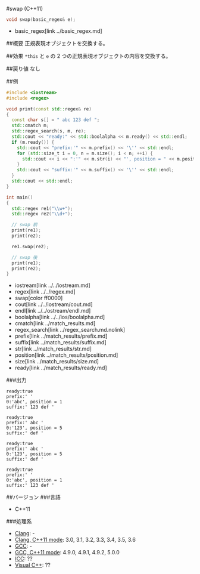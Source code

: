 #swap (C++11)
```cpp
void swap(basic_regex& e);
```
* basic_regex[link ../basic_regex.md]

##概要
正規表現オブジェクトを交換する。


##効果
`*this` と `e` の 2 つの正規表現オブジェクトの内容を交換する。


##戻り値
なし


##例
```cpp
#include <iostream>
#include <regex>

void print(const std::regex& re)
{
  const char s[] = " abc 123 def ";
  std::cmatch m;
  std::regex_search(s, m, re);
  std::cout << "ready:" << std::boolalpha << m.ready() << std::endl;
  if (m.ready()) {
    std::cout << "prefix:'" << m.prefix() << '\'' << std::endl;
    for (std::size_t i = 0, n = m.size(); i < n; ++i) {
      std::cout << i << ":'" << m.str(i) << "', position = " << m.position(i) << std::endl;
    }
    std::cout << "suffix:'" << m.suffix() << '\'' << std::endl;
  }
  std::cout << std::endl;
}

int main()
{
  std::regex re1("\\w+");
  std::regex re2("\\d+");

  // swap 前
  print(re1);
  print(re2);

  re1.swap(re2);

  // swap 後
  print(re1);
  print(re2);
}
```
* iostream[link ../../iostream.md]
* regex[link ../../regex.md]
* swap[color ff0000]
* cout[link ../../iostream/cout.md]
* endl[link ../../ostream/endl.md]
* boolalpha[link ../../ios/boolalpha.md]
* cmatch[link ../match_results.md]
* regex_search[link ../regex_search.md.nolink]
* prefix[link ../match_results/prefix.md]
* suffix[link ../match_results/suffix.md]
* str[link ../match_results/str.md]
* position[link ../match_results/position.md]
* size[link ../match_results/size.md]
* ready[link ../match_results/ready.md]

###出力
```
ready:true
prefix:' '
0:'abc', position = 1
suffix:' 123 def '

ready:true
prefix:' abc '
0:'123', position = 5
suffix:' def '

ready:true
prefix:' abc '
0:'123', position = 5
suffix:' def '

ready:true
prefix:' '
0:'abc', position = 1
suffix:' 123 def '
```


##バージョン
###言語
- C++11

###処理系
- [Clang](/implementation.md#clang): -
- [Clang, C++11 mode](/implementation.md#clang): 3.0, 3.1, 3.2, 3.3, 3.4, 3.5, 3.6
- [GCC](/implementation.md#gcc): -
- [GCC, C++11 mode](/implementation.md#gcc): 4.9.0, 4.9.1, 4.9.2, 5.0.0
- [ICC](/implementation.md#icc): ??
- [Visual C++](/implementation.md#visual_cpp): ??
